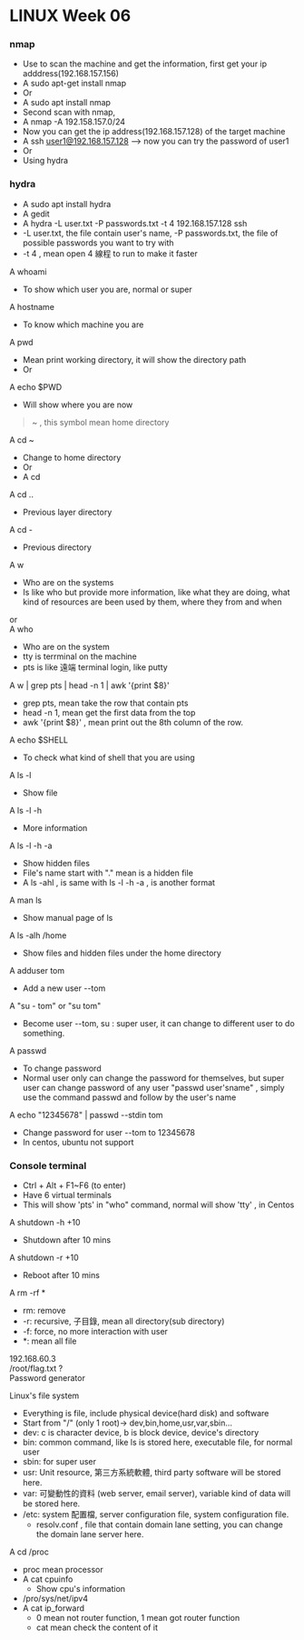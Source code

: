 # LINUX Week 06

### nmap  

* Use to scan the machine and get the information, first get your ip adddress(192.168.157.156) 
* A sudo apt-get install nmap 
* Or 
* A sudo apt install nmap 
* Second scan with nmap, 
* A nmap -A 192.158.157.0/24 
* Now you can get the ip address(192.168.157.128) of the target machine 
* A ssh user1@192.168.157.128 --> now you can try the password of user1 
* Or 
* Using hydra 

### hydra  

* A sudo apt install hydra 
* A gedit  
* A hydra -L user.txt -P passwords.txt -t 4 192.168.157.128 ssh 
* -L user.txt, the file contain user's name, -P passwords.txt, the file of possible passwords you want to try with 
* -t 4 , mean open 4 線程 to run to make it faster 

A whoami 
* To show which user you are, normal or super 

A hostname 
* To know which machine you are 

A pwd 
* Mean print working directory, it will show the directory path 
* Or 

A echo $PWD 
* Will show where you are now 

> ~ , this symbol mean home directory 

A cd ~ 
* Change to home directory 
* Or 
* A cd 

A cd .. 
* Previous layer directory 

A cd - 
* Previous directory 

A w 
* Who are on the systems 
* Is like who but provide more information, like what they are doing, what kind of resources are been used by them, where they from and when 

or </br>
A who 
* Who are on the system 
* tty is terrminal on the machine 
* pts is like 遠端 terminal login, like putty 

A w | grep pts | head -n 1 | awk '{print $8}' 
* grep pts, mean take the row that contain pts  
* head -n 1, mean get the first data from the top 
* awk '{print $8}' , mean print out the 8th column of the row. 

A echo $SHELL 
* To check what kind of shell that you are using 

A ls -l 
* Show file 

A ls -l -h 
* More information 

A ls -l -h -a 
* Show hidden files 
* File's name start with "." mean is a hidden file 
* A ls -ahl , is same with ls -l -h -a , is another format 

A man ls 
* Show manual page of ls 

A ls -alh /home 
* Show files and hidden files under the home directory 

A adduser tom 
* Add a new user --tom 

A "su - tom"  or "su tom" 
* Become user --tom, su : super user, it can change to different user to do something. 

A passwd 
* To change password 
* Normal user only can change the password for themselves, but super user can change password of any user "passwd user'sname" , simply use the command passwd and follow by the user's name 

A echo "12345678" | passwd --stdin tom 
* Change password for user --tom to 12345678 
* In centos, ubuntu not support 

### Console terminal 

* Ctrl + Alt + F1~F6 (to enter) 
* Have 6 virtual terminals 
* This will show 'pts' in "who" command, normal will show 'tty' , in Centos 

A shutdown -h +10 
* Shutdown after 10 mins 

A shutdown -r +10 
* Reboot after 10 mins 

A rm -rf * 
* rm: remove  
* -r: recursive, 子目錄, mean all directory(sub directory) 
* -f: force, no more interaction with user 
* *: mean all file 

192.168.60.3  </br>
/root/flag.txt ? </br>
Password generator 

Linux's file system 
* Everything is file, include physical device(hard disk) and software 
* Start from "/" (only 1 root)-> dev,bin,home,usr,var,sbin… 
* dev: c is character device, b is block device, device's directory 
* bin: common command, like ls is stored here, executable file, for normal user 
*  sbin: for super user 
* usr: Unit resource, 第三方系統軟體, third party software will be stored here. 
* var: 可變動性的資料 (web server, email server), variable kind of data will be stored here. 
* /etc: system 配置檔, server configuration file, system configuration file. 
    * resolv.conf , file that contain domain lane setting, you can change the domain lane server here. 

A cd /proc   
*  proc mean processor  
* A cat cpuinfo 
    * Show cpu's information 
* /pro/sys/net/ipv4 
* A cat ip_forward 
    * 0 mean not router function, 1 mean got router function 
    * cat mean check the content of it 